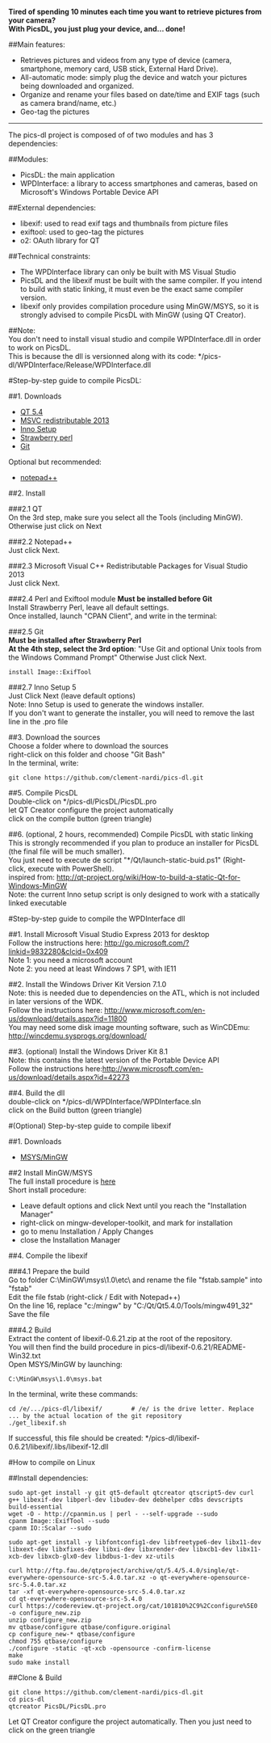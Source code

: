 **Tired of spending 10 minutes each time you want to retrieve pictures from your camera?**  
**With PicsDL, you just plug your device, and... done!**  

##Main features:  
* Retrieves pictures and videos from any type of device (camera, smartphone, memory card, USB stick, External Hard Drive).
* All-automatic mode: simply plug the device and watch your pictures being downloaded and organized.
* Organize and rename your files based on date/time and EXIF tags (such as camera brand/name, etc.)
* Geo-tag the pictures
  
---
  
The pics-dl project is composed of of two modules and has 3 dependencies:

##Modules:  
* PicsDL: the main application  
* WPDInterface: a library to access smartphones and cameras, based on Microsoft's Windows Portable Device API
  
##External dependencies:  
* libexif: used to read exif tags and thumbnails from picture files
* exiftool: used to geo-tag the pictures
* o2: OAuth library for QT
  
##Technical constraints:  
* The WPDInterface library can only be built with MS Visual Studio
* PicsDL and the libexif must be built with the same compiler. If you intend to build with static linking, it must even be the exact same compiler version.
* libexif only provides compilation procedure using MinGW/MSYS, so it is strongly advised to compile PicsDL with MinGW (using QT Creator).
 

##Note:  
You don't need to install visual studio and compile WPDInterface.dll in order to work on PicsDL.  
This is because the dll is versionned along with its code: */pics-dl/WPDInterface/Release/WPDInterface.dll  


#Step-by-step guide to compile PicsDL:

##1. Downloads
* [QT 5.4](http://download.qt.io/official_releases/qt/5.4/5.4.0/qt-opensource-windows-x86-mingw491_opengl-5.4.0.exe)
* [MSVC redistributable 2013](http://www.microsoft.com/en-us/download/confirmation.aspx?id=40784)
* [Inno Setup](http://www.jrsoftware.org/download.php/is.exe)
* [Strawberry perl](http://strawberryperl.com/download/5.20.1.1/strawberry-perl-5.20.1.1-32bit.msi)
* [Git](http://git-scm.com/download/win)

Optional but recommended:  
* [notepad++](http://download.tuxfamily.org/notepadplus/6.6.9/npp.6.6.9.Installer.exe)

##2. Install

###2.1 QT  
On the 3rd step, make sure you select all the Tools (including MinGW).  
Otherwise just click on Next  

###2.2 Notepad++    
Just click Next.  

###2.3 Microsoft Visual C++ Redistributable Packages for Visual Studio 2013  
Just click Next.  

###2.4 Perl and Exiftool module
**Must be installed before Git**  
Install Strawberry Perl, leave all default settings.  
Once installed, launch "CPAN Client", and write in the terminal:  

###2.5 Git  
**Must be installed after Strawberry Perl**  
**At the 4th step, select the 3rd option**: "Use Git and optional Unix tools from the Windows Command Prompt"
Otherwise Just click Next.  

    install Image::ExifTool

###2.7 Inno Setup 5  
Just Click Next (leave default options)  
Note: Inno Setup is used to generate the windows installer.   
If you don't want to generate the installer, you will need to remove the last line in the .pro file  

##3. Download the sources  
Choose a folder where to download the sources  
right-click on this folder and choose "Git Bash"  
In the terminal, write:  

    git clone https://github.com/clement-nardi/pics-dl.git  

##5. Compile PicsDL  
Double-click on */pics-dl/PicsDL/PicsDL.pro  
let QT Creator configure the project automatically  
click on the compile button (green triangle)  

##6. (optional, 2 hours, recommended) Compile PicsDL with static linking  
This is strongly recommended if you plan to produce an installer for PicsDL (the final file will be much smaller).    
You just need to execute de script "*/Qt/launch-static-buid.ps1" (Right-click, execute with PowerShell).  
inspired from: http://qt-project.org/wiki/How-to-build-a-static-Qt-for-Windows-MinGW  
Note: the current Inno setup script is only designed to work with a statically linked executable  


#Step-by-step guide to compile the WPDInterface dll   

##1. Install Microsoft Visual Studio Express 2013 for desktop  
Follow the instructions here: http://go.microsoft.com/?linkid=9832280&clcid=0x409  
Note 1: you need a microsoft account  
Note 2: you need at least Windows 7 SP1, with IE11  

##2. Install the Windows Driver Kit Version 7.1.0  
Note: this is needed due to dependencies on the ATL, which is not included in later versions of the WDK.  
Follow the instructions here: http://www.microsoft.com/en-us/download/details.aspx?id=11800  
You may need some disk image mounting software, such as WinCDEmu: http://wincdemu.sysprogs.org/download/  

##3. (optional) Install the Windows Driver Kit 8.1  
Note: this contains the latest version of the Portable Device API  
Follow the instructions here:http://www.microsoft.com/en-us/download/details.aspx?id=42273  

##4. Build the dll   
double-click on */pics-dl/WPDInterface/WPDInterface.sln  
click on the Build button (green triangle)  


#(Optional) Step-by-step guide to compile libexif

##1. Downloads
* [MSYS/MinGW](https://sourceforge.net/projects/mingw/files/latest/download)
 
##2 Install MinGW/MSYS  
The full install procedure is [here](http://www.mingw.org/wiki/Getting_Started)  
Short install procedure:  
- Leave default options and click Next until you reach the "Installation Manager"  
- right-click on mingw-developer-toolkit, and mark for installation  
- go to menu Installation / Apply Changes  
- close the Installation Manager  

##4. Compile the libexif  

###4.1 Prepare the build  
Go to folder C:\MinGW\msys\1.0\etc\ and rename the file "fstab.sample" into "fstab"  
Edit the file fstab (right-click / Edit with Notepad++)  
On the line 16, replace "c:/mingw" by "C:/Qt/Qt5.4.0/Tools/mingw491_32"  
Save the file  

###4.2 Build  
Extract the content of libexif-0.6.21.zip at the root of the repository.  
You will then find the build procedure in pics-dl/libexif-0.6.21/README-Win32.txt  
Open MSYS/MinGW by launching:  

    C:\MinGW\msys\1.0\msys.bat  
	
In the terminal, write these commands:  

    cd /e/.../pics-dl/libexif/        # /e/ is the drive letter. Replace ... by the actual location of the git repository  
    ./get_libexif.sh
	
If successful, this file should be created: */pics-dl/libexif-0.6.21/libexif/.libs/libexif-12.dll  



#How to compile on Linux

##Install dependencies:

    sudo apt-get install -y git qt5-default qtcreator qtscript5-dev curl g++ libexif-dev libperl-dev libudev-dev debhelper cdbs devscripts build-essential
    wget -O - http://cpanmin.us | perl - --self-upgrade --sudo
    cpanm Image::ExifTool --sudo
    cpanm IO::Scalar --sudo
	
	sudo apt-get install -y libfontconfig1-dev libfreetype6-dev libx11-dev libxext-dev libxfixes-dev libxi-dev libxrender-dev libxcb1-dev libx11-xcb-dev libxcb-glx0-dev libdbus-1-dev xz-utils
	
	curl http://ftp.fau.de/qtproject/archive/qt/5.4/5.4.0/single/qt-everywhere-opensource-src-5.4.0.tar.xz -o qt-everywhere-opensource-src-5.4.0.tar.xz
	tar -xf qt-everywhere-opensource-src-5.4.0.tar.xz
	cd qt-everywhere-opensource-src-5.4.0
	curl https://codereview.qt-project.org/cat/101810%2C9%2Cconfigure%5E0 -o configure_new.zip
    unzip configure_new.zip
	mv qtbase/configure qtbase/configure.original
	cp configure_new-* qtbase/configure
	chmod 755 qtbase/configure
	./configure -static -qt-xcb -opensource -confirm-license
	make
	sudo make install
	
	
    
##Clone & Build

    git clone https://github.com/clement-nardi/pics-dl.git
    cd pics-dl
    qtcreator PicsDL/PicsDL.pro

Let QT Creator configure the project automatically.
Then you just need to click on the green triangle

